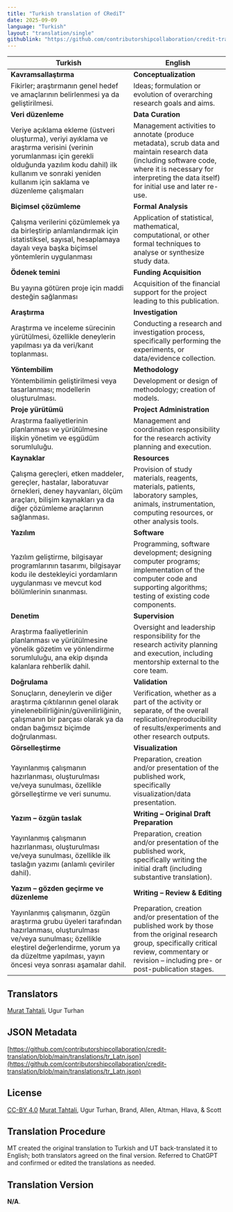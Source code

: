 ```yaml
---
title: "Turkish translation of CRediT"
date: 2025-09-09
language: "Turkish"
layout: "translation/single"
githublink: "https://github.com/contributorshipcollaboration/credit-translation/blob/main/translations/tr_Latn.json"
---
```


| Turkish | English |
| --- | --- |
| **Kavramsallaştırma** | **Conceptualization** |
| Fikirler; araştırmanın genel hedef ve amaçlarının belirlenmesi ya da geliştirilmesi. | Ideas; formulation or evolution of overarching research goals and aims. |
| **Veri düzenleme** | **Data Curation** |
| Veriye açıklama ekleme (üstveri oluşturma), veriyi ayıklama ve araştırma verisini (verinin yorumlanması için gerekli olduğunda yazılım kodu dahil) ilk kullanım ve sonraki yeniden kullanım için saklama ve düzenleme çalışmaları | Management activities to annotate (produce metadata), scrub data and maintain research data (including software code, where it is necessary for interpreting the data itself) for initial use and later re-use. |
| **Biçimsel çözümleme** | **Formal Analysis** |
| Çalışma verilerini çözümlemek ya da birleştirip anlamlandırmak için istatistiksel, sayısal, hesaplamaya dayalı veya başka biçimsel yöntemlerin uygulanması | Application of statistical, mathematical, computational, or other formal techniques to analyse or synthesize study data. |
| **Ödenek temini** | **Funding Acquisition** |
| Bu yayına götüren proje için maddi desteğin sağlanması | Acquisition of the financial support for the project leading to this publication. |
| **Araştırma** | **Investigation** |
| Araştırma ve inceleme sürecinin yürütülmesi, özellikle deneylerin yapılması ya da veri/kanıt toplanması. | Conducting a research and investigation process, specifically performing the experiments, or data/evidence collection. |
| **Yöntembilim** | **Methodology** |
| Yöntembilimin geliştirilmesi veya tasarlanması; modellerin oluşturulması. | Development or design of methodology; creation of models. |
| **Proje yürütümü** | **Project Administration** |
| Araştırma faaliyetlerinin planlanması ve yürütülmesine ilişkin yönetim ve eşgüdüm sorumluluğu. | Management and coordination responsibility for the research activity planning and execution. |
| **Kaynaklar** | **Resources** |
| Çalışma gereçleri, etken maddeler, gereçler, hastalar, laboratuvar örnekleri, deney hayvanları, ölçüm araçları, bilişim kaynakları ya da diğer çözümleme araçlarının sağlanması. | Provision of study materials, reagents, materials, patients, laboratory samples, animals, instrumentation, computing resources, or other analysis tools. |
| **Yazılım** | **Software** |
| Yazılım geliştirme, bilgisayar programlarının tasarımı, bilgisayar kodu ile destekleyici yordamların uygulanması ve mevcut kod bölümlerinin sınanması. | Programming, software development; designing computer programs; implementation of the computer code and supporting algorithms; testing of existing code components. |
| **Denetim** | **Supervision** |
| Araştırma faaliyetlerinin planlanması ve yürütülmesine yönelik gözetim ve yönlendirme sorumluluğu, ana ekip dışında kalanlara rehberlik dahil. | Oversight and leadership responsibility for the research activity planning and execution, including mentorship external to the core team. |
| **Doğrulama** | **Validation** |
| Sonuçların, deneylerin ve diğer araştırma çıktılarının genel olarak yinelenebilirliğinin/güvenilirliğinin, çalışmanın bir parçası olarak ya da ondan bağımsız biçimde doğrulanması. | Verification, whether as a part of the activity or separate, of the overall replication/reproducibility of results/experiments and other research outputs. |
| **Görselleştirme** | **Visualization** |
| Yayınlanmış çalışmanın hazırlanması, oluşturulması ve/veya sunulması, özellikle görselleştirme ve veri sunumu. | Preparation, creation and/or presentation of the published work, specifically visualization/data presentation. |
| **Yazım – özgün taslak** | **Writing – Original Draft Preparation** |
| Yayınlanmış çalışmanın hazırlanması, oluşturulması ve/veya sunulması, özellikle ilk taslağın yazımı (anlamlı çeviriler dahil). | Preparation, creation and/or presentation of the published work, specifically writing the initial draft (including substantive translation). |
| **Yazım – gözden geçirme ve düzenleme** | **Writing – Review & Editing** |
| Yayınlanmış çalışmanın, özgün araştırma grubu üyeleri tarafından hazırlanması, oluşturulması ve/veya sunulması; özellikle eleştirel değerlendirme, yorum ya da düzeltme yapılması, yayın öncesi veya sonrası aşamalar dahil. | Preparation, creation and/or presentation of the published work by those from the original research group, specifically critical review, commentary or revision – including pre- or post-publication stages. |

## Translators

[Murat  Tahtali](https://orcid.org/0000-0003-4702-4002), Ugur  Turhan

## JSON Metadata

[https://github.com/contributorshipcollaboration/credit-translation/blob/main/translations/tr_Latn.json](https://github.com/contributorshipcollaboration/credit-translation/blob/main/translations/tr_Latn.json)

## License

[CC-BY 4.0](https://creativecommons.org/licenses/by/4.0/) [Murat  Tahtali](https://orcid.org/0000-0003-4702-4002), Ugur  Turhan, Brand, Allen, Altman, Hlava, & Scott

## Translation Procedure

MT created the original translation to Turkish and UT back-translated it to English; both translators agreed on the final version. Referred to ChatGPT and confirmed or edited the translations as needed.
## Translation Version

 **N/A**.
